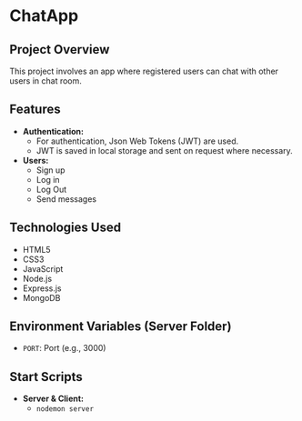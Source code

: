 # ChatApp

## Project Overview

This project involves an app where registered users can chat with other users in chat room.

## Features

- **Authentication:**
  - For authentication, Json Web Tokens (JWT) are used.
  - JWT is saved in local storage and sent on request where necessary.
- **Users:**
  - Sign up
  - Log in
  - Log Out
  - Send messages

## Technologies Used

- HTML5
- CSS3
- JavaScript
- Node.js
- Express.js
- MongoDB

## Environment Variables (Server Folder)

- `PORT`: Port (e.g., 3000)

## Start Scripts

- **Server & Client:**
  - `nodemon server`

